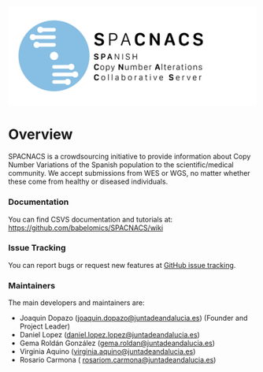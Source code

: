 ![alt logo][logo]

# Overview
SPACNACS is a crowdsourcing initiative to provide information about Copy Number Variations of the Spanish population to the scientific/medical community. We accept submissions from WES or WGS, no matter whether these come from healthy or diseased individuals.

### Documentation
You can find CSVS documentation and tutorials at: https://github.com/babelomics/SPACNACS/wiki

### Issue Tracking
You can report bugs or request new features at [GitHub issue tracking](https://github.com/babelomics/SPACNACS/issues).


### Maintainers

The main developers and maintainers are:

* Joaquin Dopazo (joaquin.dopazo@juntadeandalucia.es) (Founder and Project Leader)
* Daniel Lopez (daniel.lopez.lopez@juntadeandalucia.es)
* Gema Roldán González (gema.roldan@juntadeandalucia.es)
* Virginia Aquino (virginia.aquino@juntadeandalucia.es)
* Rosario Carmona ( rosariom.carmona@juntadeandalucia.es)


[logo]: https://github.com/babelomics/SPACNACS/blob/develop/images/logo.svg "logo"
